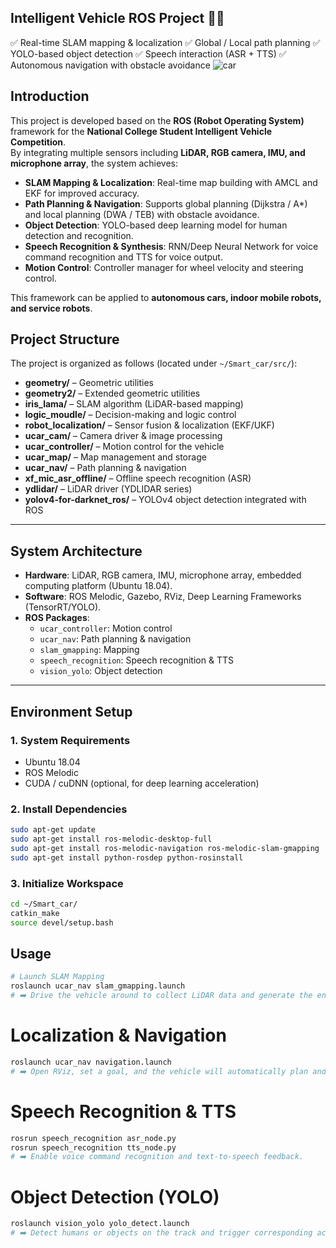 ## Intelligent Vehicle ROS Project 🚗🤖
✅ Real-time SLAM mapping & localization
✅ Global / Local path planning
✅ YOLO-based object detection
✅ Speech interaction (ASR + TTS)
✅ Autonomous navigation with obstacle avoidance
![car](https://github.com/user-attachments/assets/a54090be-903d-4c4e-a1bf-f2dc64f45efd)


## Introduction
This project is developed based on the **ROS (Robot Operating System)** framework for the **National College Student Intelligent Vehicle Competition**.  
By integrating multiple sensors including **LiDAR, RGB camera, IMU, and microphone array**, the system achieves:

- **SLAM Mapping & Localization**: Real-time map building with AMCL and EKF for improved accuracy.  
- **Path Planning & Navigation**: Supports global planning (Dijkstra / A*) and local planning (DWA / TEB) with obstacle avoidance.  
- **Object Detection**: YOLO-based deep learning model for human detection and recognition.  
- **Speech Recognition & Synthesis**: RNN/Deep Neural Network for voice command recognition and TTS for voice output.  
- **Motion Control**: Controller manager for wheel velocity and steering control.  

This framework can be applied to **autonomous cars, indoor mobile robots, and service robots**.

## Project Structure

The project is organized as follows (located under `~/Smart_car/src/`):

- **geometry/** – Geometric utilities  
- **geometry2/** – Extended geometric utilities  
- **iris_lama/** – SLAM algorithm (LiDAR-based mapping)  
- **logic_moudle/** – Decision-making and logic control  
- **robot_localization/** – Sensor fusion & localization (EKF/UKF)  
- **ucar_cam/** – Camera driver & image processing  
- **ucar_controller/** – Motion control for the vehicle  
- **ucar_map/** – Map management and storage  
- **ucar_nav/** – Path planning & navigation  
- **xf_mic_asr_offline/** – Offline speech recognition (ASR)  
- **ydlidar/** – LiDAR driver (YDLIDAR series)  
- **yolov4-for-darknet_ros/** – YOLOv4 object detection integrated with ROS
---

## System Architecture
- **Hardware**: LiDAR, RGB camera, IMU, microphone array, embedded computing platform (Ubuntu 18.04).  
- **Software**: ROS Melodic, Gazebo, RViz, Deep Learning Frameworks (TensorRT/YOLO).  
- **ROS Packages**:
  - `ucar_controller`: Motion control  
  - `ucar_nav`: Path planning & navigation  
  - `slam_gmapping`: Mapping  
  - `speech_recognition`: Speech recognition & TTS  
  - `vision_yolo`: Object detection  

---

## Environment Setup

### 1. System Requirements
- Ubuntu 18.04  
- ROS Melodic  
- CUDA / cuDNN (optional, for deep learning acceleration)  

### 2. Install Dependencies
```bash
sudo apt-get update
sudo apt-get install ros-melodic-desktop-full
sudo apt-get install ros-melodic-navigation ros-melodic-slam-gmapping
sudo apt-get install python-rosdep python-rosinstall
```

### 3. Initialize Workspace
```bash
cd ~/Smart_car/
catkin_make
source devel/setup.bash
```

## Usage

```bash
# Launch SLAM Mapping
roslaunch ucar_nav slam_gmapping.launch
# ➡️ Drive the vehicle around to collect LiDAR data and generate the environment map.
```

# Localization & Navigation
```bash
roslaunch ucar_nav navigation.launch
# ➡️ Open RViz, set a goal, and the vehicle will automatically plan and follow the path.
```

# Speech Recognition & TTS
```bash
rosrun speech_recognition asr_node.py
rosrun speech_recognition tts_node.py
# ➡️ Enable voice command recognition and text-to-speech feedback.
```

# Object Detection (YOLO)
```bash
roslaunch vision_yolo yolo_detect.launch
# ➡️ Detect humans or objects on the track and trigger corresponding actions.
```

